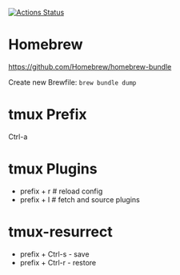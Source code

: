 [![Actions Status](https://github.com/oalders/dot-files/workflows/Build/badge.svg)](https://github.com/oalders/dot-files/actions)

# Homebrew

https://github.com/Homebrew/homebrew-bundle

Create new Brewfile: `brew bundle dump`

# tmux Prefix

Ctrl-a

# tmux Plugins

* prefix + r # reload config
* prefix + I # fetch and source plugins

# tmux-resurrect

* prefix + Ctrl-s - save
* prefix + Ctrl-r - restore
